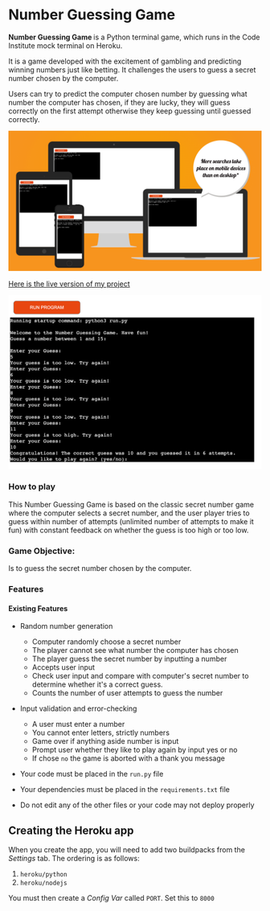 # Number Guessing Game


<strong> Number Guessing Game </strong> is a Python terminal game, which runs in the Code Institute mock terminal on Heroku.

It is a game developed with the excitement of gambling and predicting winning numbers just like betting. It challenges the users to guess a secret number chosen by the computer.

Users can try to predict the computer chosen number by guessing what number the computer has chosen, if they are lucky, they will guess correctly on the first attempt otherwise they keep guessing until guessed correctly.

![Number Guessing Game](assets/images/Iamresponsive.png)



[Here is the live version of my project](https://numb-guessing-game-e7bd1e907d76.herokuapp.com/)



![View of project](assets/images/numb-game-photo.png)



### How to play

This Number Guessing Game is based on the classic secret number game where the computer selects a secret number, and the user player tries to guess within number of attempts (unlimited number of attempts to make it fun) with constant feedback on whether the guess is too high or too low.

### Game Objective:
Is to guess the secret number chosen by the computer.

### Features

#### Existing Features
- Random number generation
    - Computer randomly choose a secret number
    - The player cannot see what number the computer has chosen
    - The player guess the secret number by inputting a number
    - Accepts user input
    - Check user input and compare with computer's secret number to determine whether it's a correct guess.
    - Counts the number of user attempts to guess the number

- Input validation and error-checking
    - A user must enter a number
    - You cannot enter letters, strictly numbers
    - Game over if anything aside number is input
    - Prompt user whether they like to play again by input yes or no
    - If chose `no` the game is aborted with a thank you message




- Your code must be placed in the `run.py` file
- Your dependencies must be placed in the `requirements.txt` file
- Do not edit any of the other files or your code may not deploy properly

## Creating the Heroku app

When you create the app, you will need to add two buildpacks from the _Settings_ tab. The ordering is as follows:

1. `heroku/python`
2. `heroku/nodejs`

You must then create a _Config Var_ called `PORT`. Set this to `8000`

